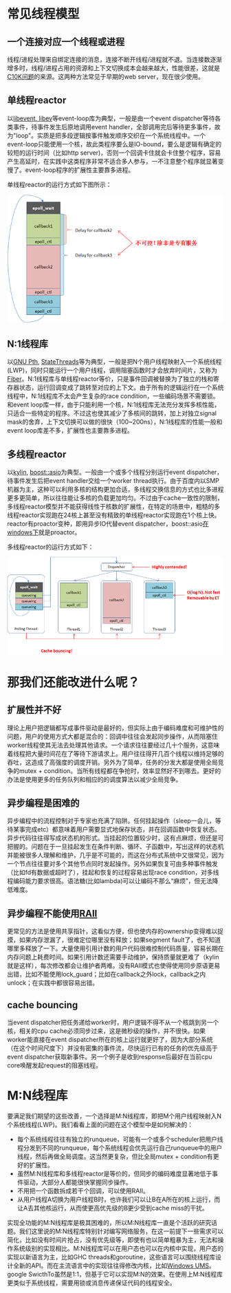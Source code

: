 # 常见线程模型

## 一个连接对应一个线程或进程

线程/进程处理来自绑定连接的消息，连接不断开线程/进程就不退。当连接数逐渐增多时，线程/进程占用的资源和上下文切换成本会越来越大，性能很差，这就是[C10K问题](http://en.wikipedia.org/wiki/C10k_problem)的来源。这两种方法常见于早期的web server，现在很少使用。

## 单线程reactor

以[libevent](http://libevent.org/)[, ](http://en.wikipedia.org/wiki/Reactor_pattern)[libev](http://software.schmorp.de/pkg/libev.html)等event-loop库为典型，一般是由一个event dispatcher等待各类事件，待事件发生后原地调用event handler，全部调用完后等待更多事件，故为"loop"。实质是把多段逻辑按事件触发顺序交织在一个系统线程中。一个event-loop只能使用一个核，故此类程序要么是IO-bound，要么是逻辑有确定的较短的运行时间（比如http server)，否则一个回调卡住就会卡住整个程序，容易产生高延时，在实践中这类程序非常不适合多人参与，一不注意整个程序就显著变慢了。event-loop程序的扩展性主要靠多进程。

单线程reactor的运行方式如下图所示：

![img](../images/threading_overview_1.png)

## N:1线程库

以[GNU Pth](http://www.gnu.org/software/pth/pth-manual.html), [StateThreads](http://state-threads.sourceforge.net/index.html)等为典型，一般是把N个用户线程映射入一个系统线程(LWP)，同时只能运行一个用户线程，调用阻塞函数时才会放弃时间片，又称为[Fiber](http://en.wikipedia.org/wiki/Fiber_(computer_science))。N:1线程库与单线程reactor等价，只是事件回调被替换为了独立的栈和寄存器状态，运行回调变成了跳转至对应的上下文。由于所有的逻辑运行在一个系统线程中，N:1线程库不太会产生复杂的race condition，一些编码场景不需要锁。和event loop库一样，由于只能利用一个核，N:1线程库无法充分发挥多核性能，只适合一些特定的程序。不过这也使其减少了多核间的跳转，加上对独立signal mask的舍弃，上下文切换可以做的很快（100~200ns），N:1线程库的性能一般和event loop库差不多，扩展性也主要靠多进程。

## 多线程reactor

以[kylin](http://websvn.work.baidu.com/repos/public/list/trunk/kylin/?revision=HEAD), [boost::asio](http://www.boost.org/doc/libs/1_56_0/doc/html/boost_asio.html)为典型。一般由一个或多个线程分别运行event dispatcher，待事件发生后把event handler交给一个worker thread执行。由于百度内以SMP机器为主，这种可以利用多核的结构更加合适，多线程交换信息的方式也比多进程更多更简单，所以往往能让多核的负载更加均匀。不过由于cache一致性的限制，多线程reactor模型并不能获得线性于核数的扩展性，在特定的场景中，粗糙的多线程reactor实现跑在24核上甚至没有精致的单线程reactor实现跑在1个核上快。reactor有proactor变种，即用异步IO代替event dispatcher，boost::asio[在windows下](http://msdn.microsoft.com/en-us/library/aa365198(VS.85).aspx)就是proactor。

多线程reactor的运行方式如下：

![img](../images/threading_overview_2.png)

# 那我们还能改进什么呢？

## 扩展性并不好

理论上用户把逻辑都写成事件驱动是最好的，但实际上由于编码难度和可维护性的问题，用户的使用方式大都是混合的：回调中往往会发起同步操作，从而阻塞住worker线程使其无法去处理其他请求。一个请求往往要经过几十个服务，这意味着线程把大量时间花在了等待下游请求上。用户往往得开几百个线程以维持足够的吞吐，这造成了高强度的调度开销。另外为了简单，任务的分发大都是使用全局竞争的mutex + condition。当所有线程都在争抢时，效率显然好不到哪去。更好的办法是使用更多的任务队列和相应的的调度算法以减少全局竞争。

## 异步编程是困难的

异步编程中的流程控制对于专家也充满了陷阱。任何挂起操作（sleep一会儿，等待某事完成etc）都意味着用户需要显式地保存状态，并在回调函数中恢复状态。异步代码往往得写成状态机的形式。当挂起的位置较少时，这有点麻烦，但还是可把握的。问题在于一旦挂起发生在条件判断、循环、子函数中，写出这样的状态机并能被很多人理解和维护，几乎是不可能的，而这在分布式系统中又很常见，因为一个节点往往要对多个其他节点同时发起操作。另外如果恢复可由多种事件触发（比如fd有数据或超时了），挂起和恢复的过程容易出现race condition，对多线程编码能力要求很高。语法糖(比如lambda)可以让编码不那么“麻烦”，但无法降低难度。

## 异步编程不能使用[RAII](http://en.wikipedia.org/wiki/Resource_Acquisition_Is_Initialization) 

更常见的方法是使用共享指针，这看似方便，但也使内存的ownership变得难以捉摸，如果内存泄漏了，很难定位哪里没有释放；如果segment fault了，也不知道哪里多释放了一下。大量使用引用计数的用户代码很难控制代码质量，容易长期在内存问题上耗费时间。如果引用计数还需要手动维护，保持质量就更难了（kylin就是这样），每次修改都会让维护者两难。没有RAII模式也使得使用同步原语更易出错，比如不能使用lock_guard；比如在callback之外lock，callback之内unlock；在实践中都很容易出错。

## cache bouncing

当event dispatcher把任务递给worker时，用户逻辑不得不从一个核跳到另一个核，相关的cpu cache必须同步过来，这是微秒级的操作，并不很快。如果worker能直接在event dispatcher所在的核上运行就更好了，因为大部分系统（在这个时间尺度下）并没有密集的事件流，尽快运行已有的任务的优先级高于event dispatcher获取新事件。另一个例子是收到response后最好在当前cpu core唤醒发起request的阻塞线程。

# M:N线程库

要满足我们期望的这些改善，一个选择是M:N线程库，即把M个用户线程映射入N个系统线程(LWP)。我们看看上面的问题在这个模型中是如何解决的：

- 每个系统线程往往有独立的runqueue，可能有一个或多个scheduler把用户线程分发到不同的runqueue，每个系统线程会优先运行自己runqueue中的用户线程，然后再做全局调度。这当然更复杂，但比全局mutex + condition有更好的扩展性。
- 虽然M:N线程库和多线程reactor是等价的，但同步的编码难度显著地低于事件驱动，大部分人都能很快掌握同步操作。
- 不用把一个函数拆成若干个回调，可以使用RAII。
- 从用户线程A切换为用户线程B时，也许我们可以让B在A所在的核上运行，而让A去其他核运行，从而使更高优先级的B更少受到cache miss的干扰。

实现全功能的M:N线程库是极其困难的，所以M:N线程库一直是个活跃的研究话题。我们这里说的M:N线程库特别针对编写网络服务，在这一前提下一些需求可以简化，比如没有时间片抢占，没有优先级等，即使有也以简单粗暴为主，无法和操作系统级别的实现相比。M:N线程库可以在用户态也可以在内核中实现，用户态的实现以新语言为主，比如GHC threads和goroutine，这些语言可以围绕线程库设计全新的API。而在主流语言中的实现往往得修改内核，比如[Windows UMS](https://msdn.microsoft.com/en-us/library/windows/desktop/dd627187(v=vs.85).aspx)。google SwicthTo虽然是1:1，但基于它可以实现M:N的效果。在使用上M:N线程库更类似于系统线程，需要用锁或消息传递保证代码的线程安全。
